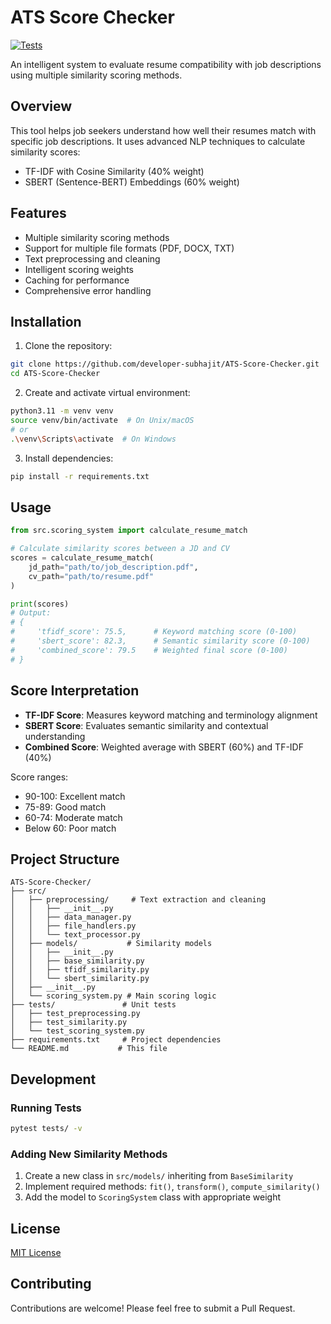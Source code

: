 # ATS Score Checker

[![Tests](https://github.com/developer-subhajit/ATS-Score-Checker/actions/workflows/test.yml/badge.svg)](https://github.com/developer-subhajit/ATS-Score-Checker/actions/workflows/test.yml)

An intelligent system to evaluate resume compatibility with job descriptions using multiple similarity scoring methods.

## Overview
This tool helps job seekers understand how well their resumes match with specific job descriptions. It uses advanced NLP techniques to calculate similarity scores:

- TF-IDF with Cosine Similarity (40% weight)
- SBERT (Sentence-BERT) Embeddings (60% weight)

## Features
- Multiple similarity scoring methods
- Support for multiple file formats (PDF, DOCX, TXT)
- Text preprocessing and cleaning
- Intelligent scoring weights
- Caching for performance
- Comprehensive error handling

## Installation

1. Clone the repository:
```bash
git clone https://github.com/developer-subhajit/ATS-Score-Checker.git
cd ATS-Score-Checker
```

2. Create and activate virtual environment:
```bash
python3.11 -m venv venv
source venv/bin/activate  # On Unix/macOS
# or
.\venv\Scripts\activate  # On Windows
```

3. Install dependencies:
```bash
pip install -r requirements.txt
```

## Usage

```python
from src.scoring_system import calculate_resume_match

# Calculate similarity scores between a JD and CV
scores = calculate_resume_match(
    jd_path="path/to/job_description.pdf",
    cv_path="path/to/resume.pdf"
)

print(scores)
# Output:
# {
#     'tfidf_score': 75.5,      # Keyword matching score (0-100)
#     'sbert_score': 82.3,      # Semantic similarity score (0-100)
#     'combined_score': 79.5    # Weighted final score (0-100)
# }
```

## Score Interpretation
- **TF-IDF Score**: Measures keyword matching and terminology alignment
- **SBERT Score**: Evaluates semantic similarity and contextual understanding
- **Combined Score**: Weighted average with SBERT (60%) and TF-IDF (40%)

Score ranges:
- 90-100: Excellent match
- 75-89: Good match
- 60-74: Moderate match
- Below 60: Poor match

## Project Structure
```
ATS-Score-Checker/
├── src/
│   ├── preprocessing/     # Text extraction and cleaning
│   │   ├── __init__.py
│   │   ├── data_manager.py
│   │   ├── file_handlers.py
│   │   └── text_processor.py
│   ├── models/           # Similarity models
│   │   ├── __init__.py
│   │   ├── base_similarity.py
│   │   ├── tfidf_similarity.py
│   │   └── sbert_similarity.py
│   ├── __init__.py
│   └── scoring_system.py # Main scoring logic
├── tests/               # Unit tests
│   ├── test_preprocessing.py
│   ├── test_similarity.py
│   └── test_scoring_system.py
├── requirements.txt     # Project dependencies
└── README.md           # This file
```

## Development

### Running Tests
```bash
pytest tests/ -v
```

### Adding New Similarity Methods
1. Create a new class in `src/models/` inheriting from `BaseSimilarity`
2. Implement required methods: `fit()`, `transform()`, `compute_similarity()`
3. Add the model to `ScoringSystem` class with appropriate weight

## License
[MIT License](LICENSE)

## Contributing
Contributions are welcome! Please feel free to submit a Pull Request.